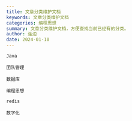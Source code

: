 ```yaml
---
title: 文章分类维护文档
keywords: 文章分类维护文档
categories: 编程思想
summary: 文章分类维护文档，方便查找当前已经有的分类。
author: 连边
date: 2024-01-10
---
```


``Java``

``团队管理``

``数据库``

``编程思想``

``redis``

``数字化``

